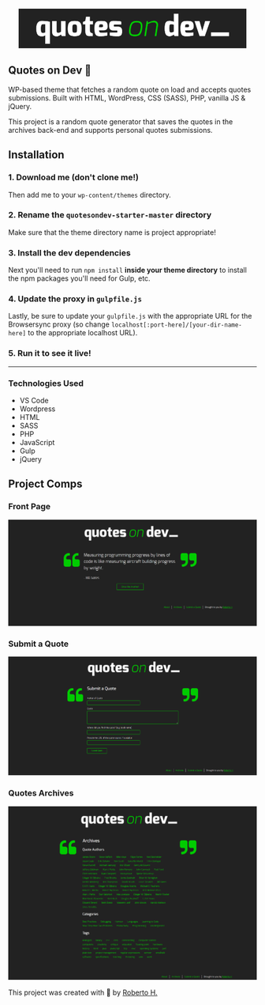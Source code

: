 <p align="center">
    <img src="themes/quotes/images/readme-qod.png" height="80px">
</p>

## Quotes on Dev 💬

WP-based theme that fetches a random quote on load and accepts quotes submissions. Built with HTML, WordPress, CSS (SASS), PHP, vanilla JS & jQuery.

This project is a random quote generator that saves the quotes in the archives back-end and supports personal quotes submissions.

## Installation

### 1. Download me (don't clone me!)

Then add me to your `wp-content/themes` directory.

### 2. Rename the `quotesondev-starter-master` directory

Make sure that the theme directory name is project appropriate!

### 3. Install the dev dependencies

Next you'll need to run `npm install` **inside your theme directory** to install the npm packages you'll need for Gulp, etc.

### 4. Update the proxy in `gulpfile.js`

Lastly, be sure to update your `gulpfile.js` with the appropriate URL for the Browsersync proxy (so change `localhost[:port-here]/[your-dir-name-here]` to the appropriate localhost URL).

### 5. Run it to see it live!

---
### Technologies Used

* VS Code
* Wordpress
* HTML
* SASS
* PHP
* JavaScript
* Gulp
* jQuery

## Project Comps
### Front Page
<img src="themes/quotes/images/desktop-home.png" width="700" height="auto">

### Submit a Quote
<img src="themes/quotes/images/submit-desktop.png" width="700" height="auto">

### Quotes Archives
<img src="themes/quotes/images/desktop-archive.png" width="700" height="auto">

This project was created with 💙 by <a href="https://github.com/robhhr">Roberto H.</a>
